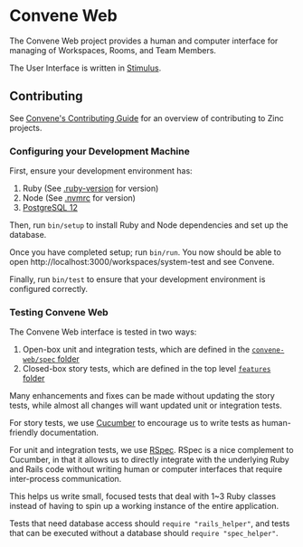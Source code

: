 # Convene Web

The Convene Web project provides a human and computer interface for managing of
Workspaces, Rooms, and Team Members.

The User Interface is written in [Stimulus](https://stimulusjs.org/).

## Contributing

See [Convene's Contributing Guide](../CONTRIBUTING.md) for an overview of
contributing to Zinc projects.

### Configuring your Development Machine

First, ensure your development environment has:

1. Ruby (See [.ruby-version](./.ruby-version) for version)
1. Node (See [.nvmrc](./.nvmrc) for version)
1. [PostgreSQL 12](https://www.postgresql.org/download/)

Then, run `bin/setup` to install Ruby and Node dependencies and set up the
database.

Once you have completed setup; run `bin/run`. You now should be able to open
http://localhost:3000/workspaces/system-test and see Convene.

Finally, run `bin/test` to ensure that your development environment is
configured correctly.

### Testing Convene Web

The Convene Web interface is tested in two ways:

1. Open-box unit and integration tests, which are defined in the
   [`convene-web/spec` folder](./spec)
2. Closed-box story tests, which are defined in the top level
   [`features` folder](../features)

Many enhancements and fixes can be made without updating the story tests, while
almost all changes will want updated unit or integration tests.

For story tests, we use [Cucumber] to encourage us to write tests as
human-friendly documentation.

For unit and integration tests, we use [RSpec]. RSpec is a nice complement to
Cucumber, in that it allows us to directly integrate with the underlying Ruby
and Rails code without writing human or computer interfaces that require
inter-process communication.

This helps us write small, focused tests that deal with 1~3 Ruby classes instead
of having to spin up a working instance of the entire application.

Tests that need database access should `require "rails_helper"`, and tests that
can be executed without a database should `require "spec_helper"`.

[rspec]: https://rspec.info/
[cucumber]: https://cucumber.io/
